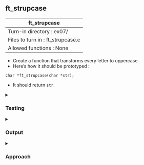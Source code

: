 ## ft_strupcase

|               ft_strupcase        |
|---------------------------------|
| Turn-in directory : ex07/       |
| Files to turn in : ft_strupcase.c |
| Allowed functions : None       |

- Create a function that transforms every letter to uppercase.
- Here’s how it should be prototyped :
```
char *ft_strupcase(char *str);
```
- It should return <code>str</code>.


<details>
<summary><h3>Testing</h3></summary>

<pre><code>#include &ltstdio.h&gt
int	main(void)
{
	char	str1[4] = "abc";
	char	str2[4] = "AbC";
	char	str3[6] = "d 0 e";
	char	str4[1] = "";
	char	str5[1];

	ft_strupcase(str1);
	ft_strupcase(str2);
	ft_strupcase(str3);
	ft_strupcase(str4);
	ft_strupcase(str5);
	printf("%s\n", str1);
	printf("%s\n", str2);
	printf("%s\n", str3);
	printf("%s\n", str4);
	printf("%s\n", str5);
	return (0);
}</code></pre>

When working with strings, it's useful to also test with empty (<code>str4</code>) and null (<code>str5</code>) strings. Even though this may not be required by the task, it can be useful to understand what happens when you do apply the function you've written to an empty or null string. 

See [testing file](main.c)

</details>

<details>
<summary><h3>Output</h3></summary>

<pre><code>ABC
ABC
D 0 E

╚</code></pre>

The output for the last test using a null string may differ since it is undefined behaviour. 

</details>


<details>
<summary><h3>Approach</h3></summary>

This <a href=ft_strupcase.c>exercise</a> builds upon the previous exercises: 
- The <code>ft_strupcase</code> function will loop through each character in the string, ...

<pre><code>18	while (str[i] != '\0')</code></pre>

- Identify lowercase characters (similar to <a href=../04_ft_str_is_lowercase>ft_str_is_lowercase</a>), ...

<pre><code>20	if ((str[i] >= 'a') && (str[i] <= 'z'))</code></pre>

- Convert them to uppercase characters...

<pre><code>21	str[i] = str[i] - ('a' - 'A');</code></pre>

- Before returning the entire string

<pre><code>	return (str);</code></pre>

Note that when converting the characters, <code>('a' - 'A')</code> was used. This is equivalent to deducting 32 from the ASCII values. Using <code>('a' - 'A')</code> will be more portable to machines that do not use ASCII values. 

Also, as with <a href=../00_ft_strcpy>ft_strcpy</a> and <a href=../01_ft_strncpy>ft_strncpy</a>, the return of the string is not strictly necessary since the characters in <code>str</code> have already been changed to uppercase (where appropriate). That said, because the string was returned, the function could also be tested as follows:

<pre><code>printf("%s\n", ft_strupcase(str1));</code></pre>

As before, we should also be mindful to not shift the address that <code>str</code> points to when capitalising characters. This is why an indexing variable <code>i</code> was used to refer to the elements in the <code>str</code> (using <code>str[i]</code>) rather than <code>*str</code>.

Finally, we note that nothing is converted and undefined behaviour occurs when an empty string and a null string are passed respectively into <code>ft_strupcase</code>.

</details>
